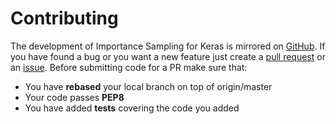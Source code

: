 # Contributing

The development of Importance Sampling for Keras is mirrored on [GitHub][repo].
If you have found a bug or you want a new feature just create a [pull
request][pr_url] or an [issue][issue_url]. Before submitting code for a PR make
sure that:

* You have **rebased** your local branch on top of origin/master
* Your code passes **PEP8**
* You have added **tests** covering the code you added


[repo]: https://github.com/idiap/importance-sampling
[pr_url]: https://github.com/idiap/importance-sampling/pulls
[issue_url]: https://github.com/idiap/importance-sampling/issues
